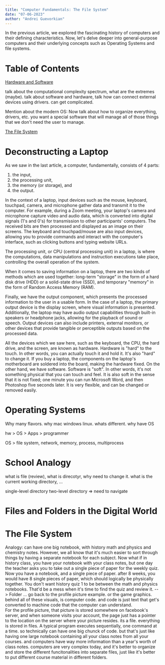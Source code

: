 ```yaml
---
title: "Computer Fundamentals: The File System"
date: "07-06-2023"
author: "Andrei Guevorkian"
---
```

In the previous article, we explored the fascinating history of computers and their defining characteristics. Now, let's delve deeper into general-purpose computers and their underlying concepts such as Operating Systems and file systems.

# Table of Contents

[Hardware and Software](#)

talk about the computational complexity spectrum, what are the extremes (maybe). talk about software and hardware, talk how can connect external devices using drivers. can get complicated. 


Mention about the modern OS:
Now talk about how to organize everything, drivers, etc. you want a special software that will manage all of those things that we don't need the user to manage. 


[The File System](#the-file-system)

# Deconstructing a Laptop

As we saw in the last article, a computer, fundamentally, consists of 4 parts: 
1. the input, 
2. the processing unit, 
3. the memory (or storage), and 
4. the output.

In the context of a laptop, input devices such as the mouse, keyboard, touchpad, camera, and microphone gather data and transmit it to the computer. For example, during a Zoom meeting, your laptop's camera and microphone capture video and audio data, which is converted into digital signals (1's and 0's) for transmission to other participants' computers. The received bits are then processed and displayed as an image on their screens. The keyboard and touchpad/mouse are also input devices, allowing you to provide commands and interact with the computer's interface, such as clicking buttons and typing website URLs.

The processing unit, or CPU (central processing unit) in a laptop, is where the computations, data manipulations and instruction executions take place, controlling the overall operation of the system.

When it comes to saving information on a laptop, there are two kinds of methods which are used together: long-term "storage" in the form of a hard disk drive (HDD) or a solid-state drive (SSD), and temporary "memory" in the form of Random Access Memory (RAM).

Finally, we have the output component, which presents the processed information to the user in a usable form. In the case of a laptop, the primary output device is the display screen, where visual information is presented. Additionally, the laptop may have audio output capabilities through built-in speakers or headphone jacks, allowing for the playback of sound or speech. Output devices can also include printers, external monitors, or other devices that provide tangible or perceptible outputs based on the processed data.

All the devices which we saw here, such as the keyboard, the CPU, the hard drive, and the screen, are known as hardware. Hardware is "hard" to the touch. In other words, you can actually touch it and hold it. It's also "hard" to change it. If you buy a laptop, the components on the laptop's motherboard are soldered into the board, making the hardware fixed. On the other hand, we have software. Software is "soft". In other words, it's not something physical that you can touch and feel. It is also soft in the sense that it is not fixed; one minute you can run Microsoft Word, and then Photoshop five seconds later. It is very flexible, and can be changed or removed easily.

# Operating Systems

Why many flavors. why mac windows linux. whats different. why have OS

hw > OS > Apps > programmer

OS > file system, network, memory, process, multiprocess

# School Analogy

what is file (review), what is direcotyr, why need to change it. what is the current working directory, ...

single-level directory
two-level directory => need to navigate

# Files and Folders in the Digital World

# The File System 
Analogy: can have one big notebook, with history math and physics and chemistry notes. However, we all know that it's much easier to sort through things by having a separate notebook for each subject.
Now what if in history class, you have your notebook with your class notes, but one day the teacher asks you to take out a single piece of paper for the weekly quiz. Now you have a notebook, and a single piece of paper. after 8 weeks, you would have 8 single pieces of paper, which should logically be physically together. You don't want history quiz 1 to be between the math and physics notebooks. That'd be a mess when it's time to find the quiz and review it. --> Folder ...
go back to the profile picture example. or the game graphics. behind all of these visuals, is computer code. and code is just text that get's converted to machine code that the computer can understand.  
For the profile picture, that picture is stored somewhere on facebook's server, and when someone visits your account, the page just has a pointer to the location on the server where your picture resides. its a file. everything is stored in files. A typical program executes sequentially, one command at a time. so technically can have one big chunck of code. but that's just like having one large notebook containing all your class notes from all your courses. and computers have way more information than a year's worth of class notes. computers are very complex today, and it's better to organize and store the different funcitonalities into separate files, just like it's better to put different course material in different folders.

